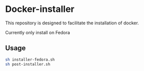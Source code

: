 # Docker-installer

This repository is designed to facilitate the installation of docker.

Currently only install on Fedora

## Usage

```sh
sh installer-fedora.sh
sh post-installer.sh
```
